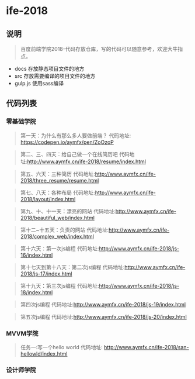# ife-2018
## 说明

> 百度前端学院2018-代码存放仓库，写的代码可以随意参考，欢迎大牛指点。

 - docs 存放静态项目文件的地方
 - src  存放需要编译的项目文件的地方
 - gulp.js 使用sass编译

## 代码列表

### 零基础学院
> 第一天：为什么有那么多人要做前端？   代码地址: https://codepen.io/aymfx/pen/ZoOzoP

> 第二、三、四天：给自己做一个在线简历吧     代码地址:http://www.aymfx.cn/ife-2018/resume/index.html

> 第五、六天：三种简历     代码地址:http://www.aymfx.cn/ife-2018/three_resume/resume.html

> 第七、八天：各种布局     代码地址:http://www.aymfx.cn/ife-2018/layout/index.html

> 第九、十、十一天：漂亮的网站     代码地址:http://www.aymfx.cn/ife-2018/beautiful_web/index.html

> 第十二~十五天：负责的网站     代码地址:http://www.aymfx.cn/ife-2018/complex_web/index.html

> 第十六天：第一次js编程     代码地址:http://www.aymfx.cn/ife-2018/js-16/index.html

> 第十七天到第十八天：第二次js编程     代码地址:http://www.aymfx.cn/ife-2018/js-17/index.html

> 第十九天：第三次js编程     代码地址:http://www.aymfx.cn/ife-2018/js-18/index.html

> 第四次js编程     代码地址:http://www.aymfx.cn/ife-2018/js-19/index.html

> 第五次js编程     代码地址:http://www.aymfx.cn/ife-2018/js-20/index.html

### MVVM学院
> 任务一:写一个hello world   代码地址: http://www.aymfx.cn/ife-2018/san-hellowld/index.html
### 设计师学院
